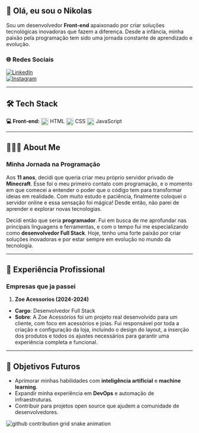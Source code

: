 ## 👋 Olá, eu sou o **Nikolas**
Sou um desenvolvedor **Front-end** apaixonado por criar soluções tecnológicas inovadoras que fazem a diferença. Desde a infância, minha paixão pela programação tem sido uma jornada constante de aprendizado e evolução.

### 🌐 **Redes Sociais**  
[![LinkedIn](https://img.shields.io/badge/LinkedIn-0077B5?style=for-the-badge&logo=linkedin&logoColor=white)](https://www.linkedin.com/in/nikolas-fernandes-batista-bb962b340/)  
[![Instagram](https://img.shields.io/badge/Instagram-E4405F?style=for-the-badge&logo=instagram&logoColor=white)](https://www.instagram.com/nkdev01/)  

---

## 🛠 **Tech Stack**  
**💻 Front-end:**  <img align="center" alt="html5" src="https://upload.wikimedia.org/wikipedia/commons/6/61/HTML5_logo_and_wordmark.svg" width="20" /> HTML  <img align="center" alt="css3" src="https://upload.wikimedia.org/wikipedia/commons/d/d5/CSS3_logo_and_wordmark.svg" width="20" /> CSS  <img align="center" alt="javascript" src="https://upload.wikimedia.org/wikipedia/commons/6/6a/JavaScript-logo.png" width="20" /> JavaScript  
  

---

## 👨🏻‍💻 **About Me**  

### **Minha Jornada na Programação**  
Aos **11 anos**, decidi que queria criar meu próprio servidor privado de **Minecraft**. Esse foi o meu primeiro contato com programação, e o momento em que comecei a entender o poder que o código tem para transformar ideias em realidade. Com muito estudo e paciência, finalmente coloquei o servidor online e essa sensação foi mágica! Desde então, não parei de aprender e explorar novas tecnologias.

Decidi então que seria **programador**. Fui em busca de me aprofundar nas principais linguagens e ferramentas, e com o tempo fui me especializando como **desenvolvedor Full Stack**. Hoje, tenho uma forte paixão por criar soluções inovadoras e por estar sempre em evolução no mundo da tecnologia.

---

## 💼 **Experiência Profissional**  

### **Empresas que ja passei**  
1. **Zoe Acessorios (2024-2024)**  
- **Cargo**: Desenvolvedor Full Stack
- **Sobre**: A Zoe Acessórios foi um projeto real desenvolvido para um cliente, com foco em acessórios e joias. Fui responsável por toda a criação e configuração da loja, incluindo o design do layout, a inserção dos produtos e todos os ajustes necessários para garantir uma experiência completa e funcional.  
---

## 🌱 **Objetivos Futuros**  
- Aprimorar minhas habilidades com **inteligência artificial** e **machine learning**.  
- Expandir minha experiência em **DevOps** e automação de infraestruturas.  
- Contribuir para projetos open source que ajudem a comunidade de desenvolvedores.

<picture align="center">
  <source media="(prefers-color-scheme: dark)" srcset="https://raw.githubusercontent.com/nkkdev/mari4souza/output/github-contribution-grid-snake-dark.svg">
  <source media="(prefers-color-scheme: light)" srcset="https://raw.githubusercontent.com/nkkdev/mari4souza/output/github-contribution-grid-snake-dark.svg">
  <img align="center" alt="github contribution grid snake animation" src="https://raw.githubusercontent.com/nkkdev/nkkdev/output/github-contribution-grid-snake.svg">
</picture>
